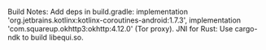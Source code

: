 Build Notes: Add deps in build.gradle: implementation 'org.jetbrains.kotlinx:kotlinx-coroutines-android:1.7.3', implementation 'com.squareup.okhttp3:okhttp:4.12.0' (Tor proxy). JNI for Rust: Use cargo-ndk to build libequi.so.
